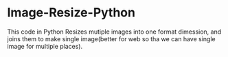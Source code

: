 # Image-Resize-Python

This code in Python Resizes mutiple images into one format dimession, and joins them to make single image(better for web so tha we can have single image for multiple places).
